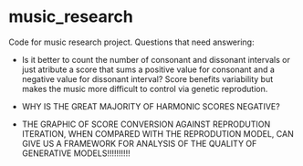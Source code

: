 # music_research

Code for music research project.
Questions that need answering: 
- Is it better to count the number of consonant and dissonant intervals or just atribute a score
that sums a positive value for consonant and a negative value for dissonant interval?
Score benefits variability but makes the music more difficult to control via genetic reprodution.
- WHY IS THE GREAT MAJORITY OF HARMONIC SCORES NEGATIVE?

- THE GRAPHIC OF SCORE CONVERSION AGAINST REPRODUTION ITERATION, WHEN COMPARED WITH THE REPRODUTION
MODEL, CAN GIVE US A FRAMEWORK FOR ANALYSIS OF THE QUALITY OF GENERATIVE MODELS!!!!!!!!!!